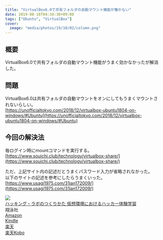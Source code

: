 ```yaml
---
title: "VirtualBox6.0で共有フォルダの自動マウント機能が働かない"
date: 2019-08-16T04:34:30+09:00
tags: ["Ubuntu", "VirtualBox"]
cover:
  image: "media/photos/19/10/02/column.png"
---
```


## 概要
VirtualBox6.0で共有フォルダの自動マウント機能がうまく効かなかったが解消した。

## 問題
VirtualBox6.0は共有フォルダの自動マウントをオンにしてもうまくマウントされないらしい。  
[https://unofficialtokyo.com/2018/12/virtualbox-ubuntu1804-on-windows/#Ubuntu](https://unofficialtokyo.com/2018/12/virtualbox-ubuntu1804-on-windows/#Ubuntu)

## 今回の解決法
毎ログイン時にmountコマンドを実行する。  
[https://www.souichi.club/technology/virtualbox-share/](https://www.souichi.club/technology/virtualbox-share/)  

ただ、上記サイト内の記述だとうまくパスワード入力が省略されなかった。  
以下のサイトの記述を参考にしたらうまくいった。  
[https://www.usagi1975.com/31jan172009/](https://www.usagi1975.com/31jan172009/)

<div class="kattene">
    <div class="kattene__imgpart"><a target="_blank" rel="noopener" href="https://www.amazon.co.jp/gp/product/B07JJKLZNW/ref=as_li_tl?ie=UTF8&camp=247&creative=1211&creativeASIN=B07JJKLZNW&linkCode=as2&tag=kouya17-22&linkId=24524572e2403219e0deb99f7d3304ad"><img src="https://ws-fe.amazon-adsystem.com/widgets/q?_encoding=UTF8&MarketPlace=JP&ASIN=B07JJKLZNW&ServiceVersion=20070822&ID=AsinImage&WS=1&Format=_SL160_&tag=kouya17-22"></a></div>
    <div class="kattene__infopart">
      <div class="kattene__title"><a target="_blank" rel="noopener" href="https://www.amazon.co.jp/gp/product/B07JJKLZNW/ref=as_li_tl?ie=UTF8&camp=247&creative=1211&creativeASIN=B07JJKLZNW&linkCode=as2&tag=kouya17-22&linkId=24524572e2403219e0deb99f7d3304ad">ハッキング・ラボのつくりかた 仮想環境におけるハッカー体験学習</a></div>
      <div class="kattene__description">翔泳社</div>
      <div class="kattene__btns __four">
        <div><a class="kattene__btn __orange" target="_blank" rel="noopener" href="https://www.amazon.co.jp/gp/product/B07JJKLZNW/ref=as_li_tl?ie=UTF8&camp=247&creative=1211&creativeASIN=B07JJKLZNW&linkCode=as2&tag=kouya17-22&linkId=3d45d788112f19a91d699c350017c46e">Amazon</a></div>
        <div><a class="kattene__btn __blue" target="_blank" rel="noopener" href="https://www.amazon.co.jp/gp/product/B07JJKLZNW/ref=as_li_tl?ie=UTF8&camp=247&creative=1211&creativeASIN=B07JJKLZNW&linkCode=as2&tag=kouya17-22&linkId=24524572e2403219e0deb99f7d3304ad">Kindle</a></div>
        <div><a class="kattene__btn __red" target="_blank" rel="noopener" href="https://hb.afl.rakuten.co.jp/ichiba/1585b2d3.e3af76f2.1585b2d4.494d3f80/?pc=https%3A%2F%2Fitem.rakuten.co.jp%2Fbook%2F15657883%2F&link_type=hybrid_url&ut=eyJwYWdlIjoiaXRlbSIsInR5cGUiOiJoeWJyaWRfdXJsIiwic2l6ZSI6IjI0MHgyNDAiLCJuYW0iOjEsIm5hbXAiOiJyaWdodCIsImNvbSI6MSwiY29tcCI6ImxlZnQiLCJwcmljZSI6MSwiYm9yIjoxLCJjb2wiOjAsImJidG4iOjEsInByb2QiOjB9">楽天</a></div>
        <div><a class="kattene__btn __green" target="_blank" rel="noopener" href="https://hb.afl.rakuten.co.jp/ichiba/1592b466.7f5ea7c8.1592b467.70471b78/?pc=https%3A%2F%2Fitem.rakuten.co.jp%2Frakutenkobo-ebooks%2F3612e02baa463f3dafc2fc60fdfa2a32%2F&link_type=hybrid_url&ut=eyJwYWdlIjoiaXRlbSIsInR5cGUiOiJoeWJyaWRfdXJsIiwic2l6ZSI6IjI0MHgyNDAiLCJuYW0iOjEsIm5hbXAiOiJyaWdodCIsImNvbSI6MSwiY29tcCI6ImxlZnQiLCJwcmljZSI6MSwiYm9yIjoxLCJjb2wiOjAsImJidG4iOjEsInByb2QiOjB9">楽天Kobo</a></div>
      </div>
    </div>
</div>